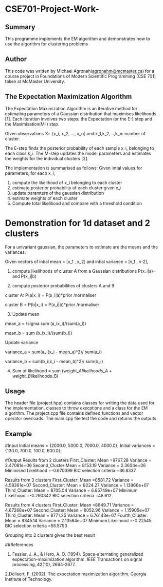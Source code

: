 # CSE701-Project-Work-

## Summary
This programme implements the EM algorithm and demonstrates how to use the algorithm for clustering problems

## Author
This code was written by Michael Agronah(agronahm@mcmaster.ca) for a course project in Foundations of Modern Scientific Programming (CSE 701) taken at McMaster University.

## The Expectation Maximization Algorithm
The Expectation Maximization Algorithm is an iterative method for estimating parameters of a Gaussian distribution that maximises likelihoods [1]. Each iteration involves two steps: the Expectation (or the E-) step and the Maximisation(M-) step. 

Given observations X= {x_i, x_2, ..., x_n} and k_1,k_2,...,k_m  number of cluster. 

The E-step finds the posterior probability of each sample x_i, belonging to each class k_i. The M-step updates the model parameters and estimates the weights for the individual clusters [2]. 

The implementation is summarised as follows: Given intial values for parameters, for each x_i,
1. compute the likelihood of x_i belonging to each cluster
2. estimate posterior probability of each cluster given x_i 
3. update paramters of the gaussian distribution
5. estimate weights of each cluster 
6. Compute total likelihood and compare with a threshold condition

# Demonstration for 1d dataset and 2 clusters 
For a univariant gaussian, the parameters to estimate are the means and the variances. 

Given vectors of intial mean = [x_1 , x_2]  and intial variance = [v_1 , v-2],

1. compute likelihoods of cluster A from a Gaussian distributions P(x_i|a)= and P(x_i|b)

2. compute posterior probabilities of clusters A and B

cluster A: P(a|x_i) = P(x_i|a)*prior /normaliser

cluster B = P(b|x_i) = P(x_i|b)*prior /normaliser

3. Update mean 

mean_a = \sigma sum (a_ix_i)/(sum(a_i))

mean_b = sum (b_ix_i)/(sum(b_i))

Update variance

variance_a = sum(a_i(x_i - mean_a)^2)/ sum(a_i)

variance_b = sum(b_i(x_i - mean_b)^2)/ sum(b_i)

4. Sum of likelihood = sum (weight_A*likelihoods_A + weight_B*likelihoods_B) 

## Usage
The header file (project.hpp) contains classes for writing the data used for the implementation, classes to throw execptions and a class for the EM algorithm. 
The project.cpp file contains defined functions and vector operator overloads.
The main.cpp file test the code and returns the outputs 

## Example
#Input
Initial means  = {2000.0, 5000.0, 7000.0, 4000.0};
Initial variances  = {130.0, 700.0, 100.0, 600.0};

#Output
Results from 2 clusters
First_Cluster: Mean =8767.28 Variance = 2.47081e+06
Second_Cluster:Mean = 8153.19 Variance = 2.3604e+06
Minimised Likelihood  =-0.670399
BIC selection criteria =36.8337

Results from 3 clusters
First_Cluster:  Mean =8581.72 Variance = 4.58361e+07
Second_Cluster: Mean = 8024.27 Variance = 1.13866e+07
Third_Cluster: Mean = 8705.04 Variance = 6.65749e+07
Minimum Likelihood  =-0.290342
BIC selection criteria =48.612

Results from 4 clusters
First_Cluster:  Mean =8649.71 Variance = 4.67268e+07
Second_Cluster: Mean = 8052.96   Variance = 1.15905e+07
Third_Cluster: Mean = 8771.25   Variance = 6.76143e+07
Fourth_Cluster: Mean = 8345.14 Variance = 2.13564e+07
Minimum Likelihood  =-0.22545
BIC selection criteria =58.5793

Grouping into 2 clusters gives the best result

##References
1. Fessler, J. A., & Hero, A. O. (1994). Space-alternating generalized expectation-maximization algorithm. IEEE Transactions on signal processing, 42(10), 2664-2677.

2.Dellaert, F. (2002). The expectation maximization algorithm. Georgia Institute of Technology.
